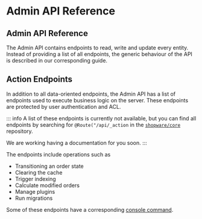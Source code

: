 # Admin API Reference

## Admin API Reference

The Admin API contains endpoints to read, write and update every entity. Instead of providing a list of all endpoints, the generic behaviour of the API is described in our corresponding guide.

<PageRef page="../../../guides/integrations-api/admin-api/" />

## Action Endpoints

In addition to all data-oriented endpoints, the Admin API has a list of endpoints used to execute business logic on the server. These endpoints are protected by user authentication and ACL.

::: info
A list of these endpoints is currently not available, but you can find all endpoints by searching for `@Route("/api/_action` in the [`shopware/core`](../../../products/editions/community-edition) repository.

We are working having a documentation for you soon.
:::

The endpoints include operations such as

* Transitioning an order state
* Clearing the cache
* Trigger indexing
* Calculate modified orders
* Manage plugins 
* Run migrations

Some of these endpoints have a corresponding [console command](../core-reference/commands-reference).
